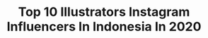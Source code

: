 ---
title: Top 10 Illustrators Instagram Influencers In Indonesia In 2020
description: >-
  Find top illustrators Instagram influencers in Indonesia in 2020. Most popular hashtags: #artwork #illustration #art #dirumahaja.
platform: Instagram
profiles:
  - username: "sendisiswadi"
    fullname: >-
      Sendi Siswadi
    location: "Indonesia"
    followers: 3670
    engagement: 2365
    commentsToLikes: 0.039353
    id: ck15sfs6ocsqh0i194v0o0ufn
    verified: false
    hashtags: "#inspiring, #fruitteasosro, #ceritarakyat, #chopper"
  - username: "ulynovita"
    fullname: >-
      Uly Novita Siahaan
    location: "Indonesia"
    followers: 60305
    engagement: 1004
    commentsToLikes: 0.053000
    id: ck6u7x0lho5ir0j712o3w2czy
    verified: false
    hashtags: "#makeupartistsworldwide, #dazedbeauty, #couplegoals, #workfromhome"
  - username: "asma.niin"
    fullname: >-
      Asma Ninin Kurnia
    location: "Indonesia"
    followers: 85280
    engagement: 445
    commentsToLikes: 0.011438
    id: ck0tugz7n748d0i193li62l0t
    verified: false
    hashtags: "#hand, #dirumahaja, #digitalart, #cupcakes"
  - username: "ramzapsyru"
    fullname: >-
      Ramza Ardyputra
    location: "Indonesia"
    followers: 3011
    engagement: 2005
    commentsToLikes: 0.093592
    id: ck14hlhdtawy90i1904tgag49
    verified: false
    hashtags: "#leagueoflegends, #idol, #originalcharacter, #juice"
  - username: "ggwp_riry"
    fullname: >-
      Riani Len Mochi
    location: "Indonesia"
    followers: 27340
    engagement: 756
    commentsToLikes: 0.023219
    id: ck0tw5j17e4160i19by621sws
    verified: false
    hashtags: "#earthhour2020, #gayadirumah, #selfie, #staysafe"
  - username: "annepratamav"
    fullname: >-
      ZahraVoca
    location: "Indonesia"
    followers: 6397
    engagement: 1973
    commentsToLikes: 0.013994
    id: ck8t2cxczz01l0j78ecd6s3za
    verified: false
    hashtags: "#ifrit, #hairstyle, #cf14, #socialdistancing"
  - username: "harry_sandi"
    fullname: >-
      harry sandi
    location: "Indonesia"
    followers: 69406
    engagement: 815
    commentsToLikes: 0.006092
    id: ck0tyw97iobte0i19rv5v4qtc
    verified: false
    hashtags: "#artfashion, #coloring, #dirumahajabarengjoyko, #today"
  - username: "poppy_betha"
    fullname: >-
      Poy
    location: "Indonesia"
    followers: 28962
    engagement: 2665
    commentsToLikes: 0.004385
    id: ck8t1u518x1lb0j78m7g6as17
    verified: false
    hashtags: "#sufanart, #peridot, #cartoon, #pinupgirl"
  - username: "is.yuniarto"
    fullname: >-
      Is Yuniarto
    location: "Indonesia"
    followers: 27518
    engagement: 585
    commentsToLikes: 0.012683
    id: ck8sxxsypj24t0j78kglm1tsx
    verified: false
    hashtags: "#bumilangitkomik, #guanyu, #kursuskomik, #komikindonesia"
  - username: "rachelajeng"
    fullname: >-
      rachelajengputri@gmail.com
    location: "Indonesia"
    followers: 29916
    engagement: 791
    commentsToLikes: 0.038443
    id: ck0w750xpbsfu0i19rywsher5
    verified: false
    hashtags: "#tapakhening, #dreamillustration, #paintings, #mutedflorals"
---